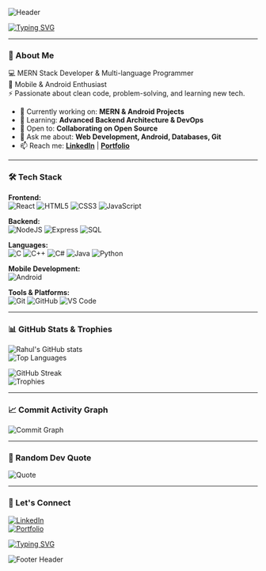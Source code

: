 <!-- Banner -->
![Header](https://capsule-render.vercel.app/api?type=waving&color=gradient&height=200&section=header&text=Rahul%20M%20Gatty&fontSize=50&fontAlignY=35&animation=fadeIn&fontColor=fff)

<!-- Typing Intro -->
[![Typing SVG](https://readme-typing-svg.demolab.com?font=Fira+Code&pause=1000&color=00FFAA&center=true&vCenter=true&width=800&lines=Hi+there!+👋+I'm+Rahul+M+Gatty;MERN+Stack+Developer;Polyglot+Programmer;Android+%26+SQL+Enthusiast;Turning+Ideas+into+Code+One+Commit+at+a+Time)](https://git.io/typing-svg)

---

### 🚀 About Me
💻 MERN Stack Developer & Multi-language Programmer  
📱 Mobile & Android Enthusiast  
⚡ Passionate about clean code, problem-solving, and learning new tech.

- 🔭 Currently working on: **MERN & Android Projects**
- 🌱 Learning: **Advanced Backend Architecture & DevOps**
- 👯 Open to: **Collaborating on Open Source**
- 💬 Ask me about: **Web Development, Android, Databases, Git**
- 📫 Reach me: **[LinkedIn](https://linkedin.com/in/)** | **[Portfolio](https://yourportfolio.com)**

---

### 🛠️ Tech Stack

**Frontend:**  
![React](https://img.shields.io/badge/React-20232A?style=for-the-badge&logo=react&logoColor=61DAFB)
![HTML5](https://img.shields.io/badge/HTML5-E34F26?style=for-the-badge&logo=html5&logoColor=fff)
![CSS3](https://img.shields.io/badge/CSS3-1572B6?style=for-the-badge&logo=css3&logoColor=fff)
![JavaScript](https://img.shields.io/badge/JavaScript-323330?style=for-the-badge&logo=javascript&logoColor=F7DF1E)

**Backend:**  
![NodeJS](https://img.shields.io/badge/Node.js-339933?style=for-the-badge&logo=node.js&logoColor=fff)
![Express](https://img.shields.io/badge/Express-000000?style=for-the-badge&logo=express&logoColor=fff)
![SQL](https://img.shields.io/badge/SQL-003B57?style=for-the-badge&logo=mysql&logoColor=fff)

**Languages:**  
![C](https://img.shields.io/badge/C-00599C?style=for-the-badge&logo=c&logoColor=fff)
![C++](https://img.shields.io/badge/C++-00599C?style=for-the-badge&logo=c%2B%2B&logoColor=fff)
![C#](https://img.shields.io/badge/C%23-239120?style=for-the-badge&logo=c-sharp&logoColor=fff)
![Java](https://img.shields.io/badge/Java-ED8B00?style=for-the-badge&logo=java&logoColor=fff)
![Python](https://img.shields.io/badge/Python-3776AB?style=for-the-badge&logo=python&logoColor=fff)

**Mobile Development:**  
![Android](https://img.shields.io/badge/Android-3DDC84?style=for-the-badge&logo=android&logoColor=fff)  

**Tools & Platforms:**  
![Git](https://img.shields.io/badge/Git-F05032?style=for-the-badge&logo=git&logoColor=fff)
![GitHub](https://img.shields.io/badge/GitHub-181717?style=for-the-badge&logo=github&logoColor=fff)
![VS Code](https://img.shields.io/badge/VS%20Code-007ACC?style=for-the-badge&logo=visual-studio-code&logoColor=fff)

---

### 📊 GitHub Stats & Trophies

![Rahul's GitHub stats](https://github-readme-stats.vercel.app/api?username=RahulMGatty&show_icons=true&theme=radical)  
![Top Languages](https://github-readme-stats.vercel.app/api/top-langs/?username=RahulMGatty&layout=compact&theme=radical)  

![GitHub Streak](https://streak-stats.demolab.com?user=RahulMGatty&theme=radical&border_radius=5)  
![Trophies](https://github-profile-trophy.vercel.app/?username=RahulMGatty&theme=radical&no-frame=true&margin-w=15)

---

### 📈 Commit Activity Graph
![Commit Graph](https://github-readme-activity-graph.vercel.app/graph?username=RahulMGatty&theme=react-dark&hide_border=true&area=true)

---

### 💬 Random Dev Quote
![Quote](https://quotes-github-readme.vercel.app/api?type=horizontal&theme=radical)

---

### 🔗 Let's Connect
[![LinkedIn](https://img.shields.io/badge/LinkedIn-0077B5?style=for-the-badge&logo=linkedin&logoColor=fff)](https://linkedin.com/in/)  
[![Portfolio](https://img.shields.io/badge/Portfolio-000?style=for-the-badge&logo=About.me&logoColor=white)](https://yourportfolio.com)


<!-- Animated Outro -->
[![Typing SVG](https://readme-typing-svg.demolab.com?font=Fira+Code&pause=1000&color=00FFAA&center=true&vCenter=true&width=800&lines=Keep+Coding+💻+Keep+Learning+📚+Keep+Growing+🌱;May+your+code+be+bug-free+and+your+coffee+strong+☕;Let's+Build+Something+Amazing+Together+🚀)](https://git.io/typing-svg)
<!-- Ending Text -->
![Footer Header](https://capsule-render.vercel.app/api?type=waving&color=gradient&height=120&section=header&text=Thanks%20for%20Stopping%20By%20🚀&fontSize=30&animation=fadeIn&fontColor=fff)


